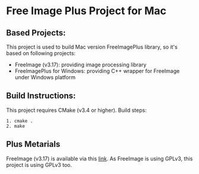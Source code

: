 # Free Image Plus Project for Mac
## Based Projects:
This project is used to build Mac version FreeImagePlus library, so it's based on following projects:

- FreeImage (v3.17): providing image processing library
- FreeImagePlus for Windows: providing C++ wrapper for FreeImage under Windows platform

## Build Instructions:
This project requires CMake (v3.4 or higher). Build steps:

```
1. cmake .
2. make
```

## Plus Metarials
FreeImage (v3.17) is available via this [link](http://downloads.sourceforge.net/freeimage/FreeImage3170.zip). As FreeImage is using GPLv3, this project is using GPLv3 too.
